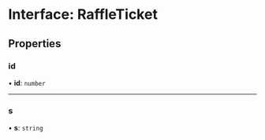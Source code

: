 # Interface: RaffleTicket

## Properties

### id

• **id**: `number`

___

### s

• **s**: `string`
